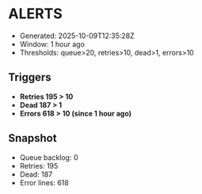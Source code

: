 # ALERTS

- Generated: 2025-10-09T12:35:28Z
- Window: 1 hour ago
- Thresholds: queue>20, retries>10, dead>1, errors>10

## Triggers
- **Retries 195 > 10**
- **Dead 187 > 1**
- **Errors 618 > 10 (since 1 hour ago)**

## Snapshot
- Queue backlog: 0
- Retries: 195
- Dead: 187
- Error lines: 618
